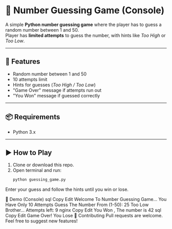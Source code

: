 # 🎲 Number Guessing Game (Console)

A simple **Python number guessing game** where the player has to guess a random number between 1 and 50.  
Player has **limited attempts** to guess the number, with hints like *Too High* or *Too Low*.

---

## 🚀 Features
- Random number between 1 and 50
- 10 attempts limit
- Hints for guesses (*Too High / Too Low*)
- "Game Over" message if attempts run out
- "You Won" message if guessed correctly

---

## 📦 Requirements
- Python 3.x

---

## ▶️ How to Play
1. Clone or download this repo.
2. Open terminal and run:
   ```bash
   python guessing_game.py
Enter your guess and follow the hints until you win or lose.

📸 Demo (Console)
sql
Copy
Edit
Welcome To Number Guessing Game...
You Have Only 10 Attempts
Guess The Number From (1-50): 25
Too Low Brother...
Attempts left: 9
nginx
Copy
Edit
You Won , The number is 42
sql
Copy
Edit
Game Over! You Lose
🤝 Contributing
Pull requests are welcome. Feel free to suggest new features!
